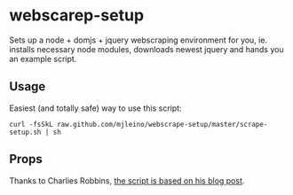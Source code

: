 webscarep-setup
===============

Sets up a node + domjs + jquery webscraping environment for you, ie. installs necessary node modules, downloads newest jquery and hands you an example script.

## Usage

Easiest (and totally safe) way to use this script: 

    curl -fsSkL raw.github.com/mjleino/webscrape-setup/master/scrape-setup.sh | sh

## Props

Thanks to Charlies Robbins, [the script is based on his blog post](http://blog.nodejitsu.com/jsdom-jquery-in-5-lines-on-nodejs).